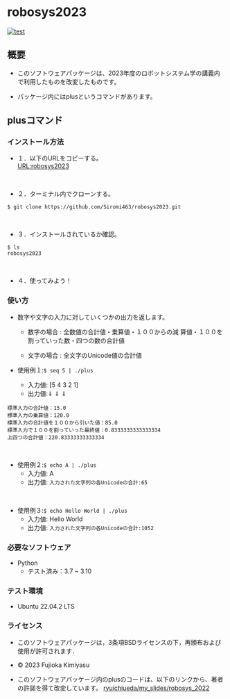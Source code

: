 # robosys2023
[![test](https://github.com/Siromi463/robosys2023/actions/workflows/test.yml/badge.svg)](https://github.com/Siromi463/robosys2023/actions/workflows/test.yml)


## 概要

* このソフトウェアパッケージは、2023年度のロボットシステム学の講義内で利用したものを改変したものです。

* パッケージ内にはplusというコマンドがあります。

## plusコマンド


### インストール方法

* １．以下のURLをコピーする。<br>
[URL:robosys2023](https://github.com/Siromi463/robosys2023.git)
<br>

* ２．ターミナル内でクローンする。<br>
```
$ git clone https://github.com/Siromi463/robosys2023.git
```
<br>

* ３．インストールされているか確認。<br>
```
$ ls
robosys2023
```
<br>

* ４．使ってみよう！

### 使い方

* 数字や文字の入力に対していくつかの出力を返します。
	* 数字の場合 : 全数値の合計値・乗算値・１００からの減		算値・１００を割っていった数・四つの数の合計値<br>

	* 文字の場合 : 全文字のUnicode値の合計値 

* 使用例１:`$ seq 5 | ./plus`
	* 入力値: [5 4 3 2 1]
	* 出力値:⇓  ⇓  ⇓
```
標準入力の合計値：15.0
標準入力の乗算値：120.0
標準入力の合計値を１００から引いた値：85.0
標準入力で１００を割っていった最終値：0.8333333333333334
上四つの合計値：220.83333333333334
```
<br>

* 使用例２:`$ echo A | ./plus` 
	* 入力値: A
	* 出力値: `入力された文字列の各Unicodeの合計:65`

<br>

* 使用例３:`$ echo Hello World | ./plus`
	* 入力値: Hello World
	* 出力値: `入力された文字列の各Unicodeの合計:1052` 



### 必要なソフトウェア
* Python
  * テスト済み：3.7 ~ 3.10

### テスト環境
* Ubuntu 22.04.2 LTS


### ライセンス

* このソフトウェアパッケージは，3条項BSDライセンスの下，再頒布および使用が許可されます．
* © 2023 Fujioka Kimiyasu


* このソフトウェアパッケージ内のplusのコードは、以下のリンクから、著者の許諾を得て改変しています。
[ryuichiueda/my_slides/robosys_2022](https://github.com/ryuichiueda/my_slides/tree/master/robosys_2022)

